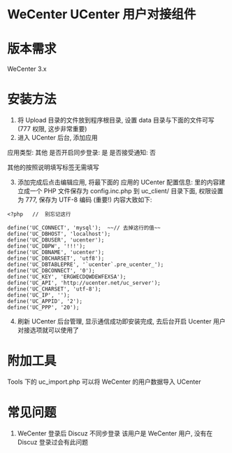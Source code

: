  WeCenter UCenter 用户对接组件
 ===========
 
 版本需求
 ===========
 WeCenter 3.x

 安装方法
 =========== 
 1. 将 Upload 目录的文件放到程序根目录, 设置 data 目录与下面的文件可写 (777 权限, 这步非常重要)
 2. 进入 UCenter 后台, 添加应用

 应用类型: 其他
 是否开启同步登录: 是
 是否接受通知: 否

 其他的按照说明填写标签无需填写

 3. 添加完成后点击编辑应用, 将最下面的 应用的 UCenter 配置信息: 里的内容建立成一个 PHP 文件保存为 config.inc.php 到 uc_client/ 目录下面, 权限设置为 777, 保存为 UTF-8 编码 (重要!) 内容大致如下:
 
```
<?php	// 	别忘记这行

define('UC_CONNECT', 'mysql');	~~// 去掉这行的值~~
define('UC_DBHOST', 'localhost');
define('UC_DBUSER', 'ucenter');
define('UC_DBPW', '!!!');
define('UC_DBNAME', 'ucenter');
define('UC_DBCHARSET', 'utf8');
define('UC_DBTABLEPRE', '`ucenter`.pre_ucenter_');
define('UC_DBCONNECT', '0');
define('UC_KEY', 'ERGWECDQWDEWFEXSA');
define('UC_API', 'http://ucenter.net/uc_server');
define('UC_CHARSET', 'utf-8');
define('UC_IP', '');
define('UC_APPID', '2');
define('UC_PPP', '20');
```

 4. 刷新 UCenter 后台管理, 显示通信成功即安装完成, 去后台开启 Ucenter 用户对接选项就可以使用了
 
 附加工具
 ===========
 
 Tools 下的 uc_import.php 可以将 WeCenter 的用户数据导入 UCenter
 
 常见问题
 ===========
 
 1. WeCenter 登录后 Discuz 不同步登录
 	该用户是 WeCenter 用户, 没有在 Discuz 登录过会有此问题
